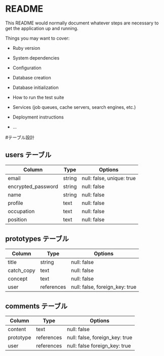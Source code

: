 # README

This README would normally document whatever steps are necessary to get the
application up and running.

Things you may want to cover:

* Ruby version

* System dependencies

* Configuration

* Database creation

* Database initialization

* How to run the test suite

* Services (job queues, cache servers, search engines, etc.)

* Deployment instructions

* ...

#テーブル設計

## users テーブル

|Column               | Type   | Options     |
|---------------------| ------ | ----------- |
|email                | string | null: false, unique: true |
|encrypted_password   | string | null: false |
|name                 | string | null: false |
|profile              | text   | null: false |
|occupation           | text   | null: false |
|position             | text   | null: false |

## prototypes テーブル
|Column       | Type        | Options                        |
|-------------| ----------- | ------------------------------ |
|title        | string      | null: false                    |
|catch_copy   | text        | null: false                    |
|concept      | text        | null: false                    |
|user         | references  | null: false, foreign_key: true |

## comments テーブル
|Column    | Type       | Options                        |
|----------| ---------- | ------------------------------ |
|content   | text       | null: false                    |
|prototype | references | null: false, foreign_key: true |
|user      | references | null: false  foreign_key: true |